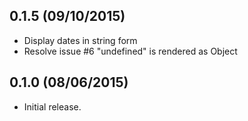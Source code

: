 ## 0.1.5 (09/10/2015)
- Display dates in string form 
- Resolve issue #6 "undefined" is rendered as Object

## 0.1.0 (08/06/2015)
- Initial release.
